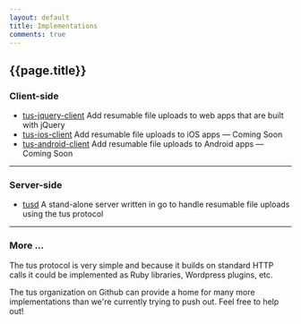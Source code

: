 ```yaml
---
layout: default
title: Implementations
comments: true
---
```


## {{page.title}}

### Client-side

- [tus-jquery-client](https://github.com/tus/tus-jquery-client)
Add resumable file uploads to web apps that are built with jQuery
- [tus-ios-client](https://github.com/tus/tus-ios-client)
Add resumable file uploads to iOS apps <span class="muted">&mdash; Coming Soon</span>
- [tus-android-client](https://github.com/tus/tus-android-client)
Add resumable file uploads to Android apps <span class="muted">&mdash; Coming Soon</span>

<hr />

### Server-side

- [tusd](https://github.com/tus/tusd)
A stand-alone server written in go to handle resumable file uploads
using the tus protocol


<hr />

### More ...

The tus protocol is very simple and because it builds on standard HTTP calls it
could be implemented as Ruby libraries, Wordpress plugins, etc.

The tus organization on Github can provide a home for many more implementations
than we're currently trying to push out. Feel free to help out!
